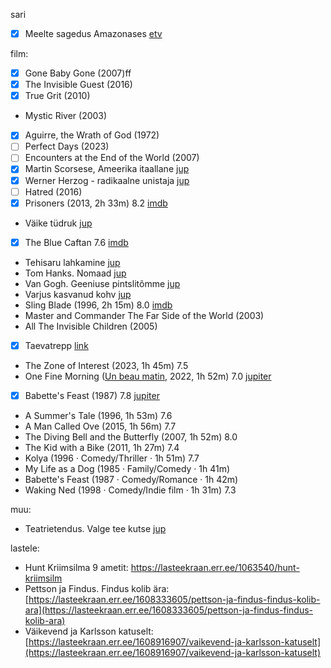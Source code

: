 
sari
- [x] Meelte sagedus Amazonases [etv](https://jupiter.err.ee/1098214/meelte-sagedus-amazonases)

film:
- [x] Gone Baby Gone (2007)ff
- [x] The Invisible Guest (2016)
- [x] True Grit (2010)
- Mystic River (2003)
- [x] Aguirre, the Wrath of God (1972)
- [ ] Perfect Days (2023)
- [ ] Encounters at the End of the World (2007)
- [x] Martin Scorsese, Ameerika itaallane [jup](https://jupiter.err.ee/1609261427/martin-scorsese-ameerika-itaallane)
- [x] Werner Herzog - radikaalne unistaja [jup](https://jupiter.err.ee/1609268147/werner-herzog-radikaalne-unistaja)
- [ ] Hatred (2016)
- [x] Prisoners (2013, 2h 33m) 8.2 [imdb](https://www.imdb.com/title/tt1392214/)
- Väike tüdruk [jup](https://jupiter.err.ee/1608550393/vaike-tudruk) 
- [x] The Blue Caftan 7.6 [imdb](https://www.imdb.com/title/tt17679584/?ref_=tt_sims_tt_t_2)
- Tehisaru lahkamine [jup](https://jupiter.err.ee/1609294583/tehisaru-lahkamine)
- Tom Hanks. Nomaad [jup](https://jupiter.err.ee/1609264499/tom-hanks-nomaad)
- Van Gogh. Geeniuse pintslitõmme [jup](https://jupiter.err.ee/1609141970/van-gogh-geeniuse-pintslitomme)
- Varjus kasvanud kohv [jup](https://jupiter.err.ee/1608381272/varjus-kasvanud-kohv)
- Sling Blade (1996, 2h 15m) 8.0 [imdb](https://www.imdb.com/title/tt0117666/)
- Master and Commander The Far Side of the World (2003)
- All The Invisible Children (2005)
- [x] Taevatrepp [link](https://etv.err.ee/1609282241/taevatrepp)
- The Zone of Interest (2023, 1h 45m) 7.5
- One Fine Morning ([Un beau matin](https://www.imdb.com/title/tt13482828/), 2022, 1h 52m) 7.0  [jupiter](https://jupiter.err.ee/1609275194/uks-ilus-hommik)
- [x] Babette's Feast (1987) 7.8 [jupiter](https://jupiter.err.ee/1608895877/babette-i-pidusook)
- A Summer's Tale (1996, 1h 53m) 7.6
- A Man Called Ove (2015, 1h 56m) 7.7
- The Diving Bell and the Butterfly (2007, 1h 52m) 8.0
- The Kid with a Bike (2011, 1h 27m) 7.4
- Kolya (1996 ‧ Comedy/Thriller ‧ 1h 51m) 7.7
- My Life as a Dog (1985 ‧ Family/Comedy ‧ 1h 41m)
- Babette's Feast (1987 ‧ Comedy/Romance ‧ 1h 42m)
- Waking Ned (1998 ‧ Comedy/Indie film ‧ 1h 31m) 7.3

muu:
- Teatrietendus. Valge tee kutse [jup](https://jupiter.err.ee/1608097507/teatrietendus-valge-tee-kutse)

lastele:
- Hunt Kriimsilma 9 ametit: https://lasteekraan.err.ee/1063540/hunt-kriimsilm
- Pettson ja Findus. Findus kolib ära: [https://lasteekraan.err.ee/1608333605/pettson-ja-findus-findus-kolib-ara](https://lasteekraan.err.ee/1608333605/pettson-ja-findus-findus-kolib-ara)
- Väikevend ja Karlsson katuselt: [https://lasteekraan.err.ee/1608916907/vaikevend-ja-karlsson-katuselt](https://lasteekraan.err.ee/1608916907/vaikevend-ja-karlsson-katuselt)

